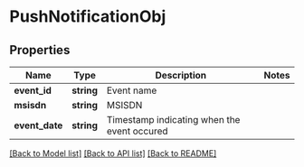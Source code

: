 # PushNotificationObj

## Properties
Name | Type | Description | Notes
------------ | ------------- | ------------- | -------------
**event_id** | **string** | Event name | 
**msisdn** | **string** | MSISDN | 
**event_date** | **string** | Timestamp indicating when the event occured | 

[[Back to Model list]](../README.md#documentation-for-models) [[Back to API list]](../README.md#documentation-for-api-endpoints) [[Back to README]](../README.md)


